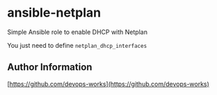 # ansible-netplan
Simple Ansible role to enable DHCP with Netplan

You just need to define `netplan_dhcp_interfaces`

## Author Information
[https://github.com/devops-works](https://github.com/devops-works)
